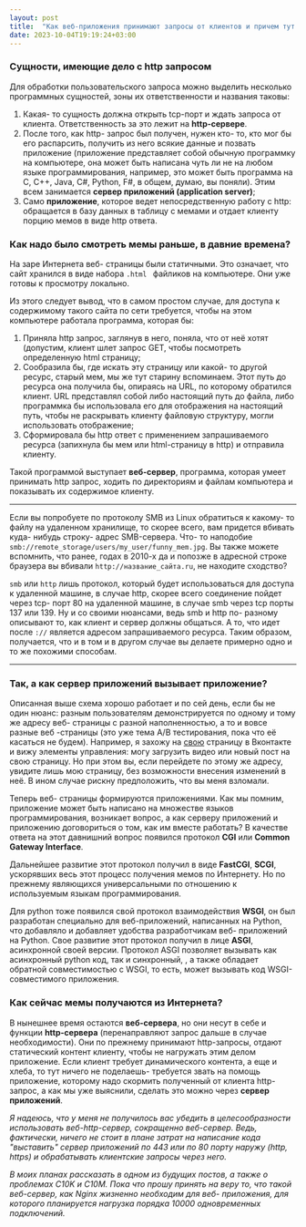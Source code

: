 ```yaml
---
layout: post
title:  "Как веб-приложения принимают запросы от клиентов и причем тут веб, http и application сервера"
date: 2023-10-04T19:19:24+03:00
---
```


### Сущности, имеющие дело с http запросом

Для обработки пользовательского запроса можно выделить несколько программных сущностей, зоны их ответственности и названия таковы:

1) Какая- то сущность должна открыть tcp-порт и ждать запроса от клиента. Ответственность за это лежит на **http-сервере**.
2) После того, как http- запрос был получен, нужен кто- то, кто мог бы его распарсить, получить из него всякие данные и позвать приложение (приложение представляет собой обычную программку на компьютере, она может быть написана чуть ли не на любом языке программирования, например, это может быть программа на C, C++, Java, C#, Python, F#, в общем, думаю, вы поняли). Этим всем занимается **сервер приложений (application server)**;
3) Само **приложение**, которое ведет непосредственную работу с http: обращается в базу данных в таблицу с мемами и отдает клиенту порцию мемов в виде http ответа.

### Как надо было смотреть мемы раньше, в давние времена?
На заре Интернета веб- страницы были статичными. Это означает, что сайт хранился в виде набора `.html `  файликов на компьютере. Они уже готовы к просмотру локально.

Из этого следует вывод, что в самом простом случае, для доступа к содержимому такого сайта по сети требуется, чтобы на этом компьютере работала программа, которая бы:
1) Приняла http запрос, заглянув в него, поняла, что от неё хотят (допустим, клиент шлет запрос GET, чтобы посмотреть определенную html страницу;
2) Сообразила бы, где искать эту страницу или какой- то другой ресурс, старый мем, мы же тут старину вспоминаем. Этот путь до ресурса она получила бы, опираясь на URL, по которому обратился клиент. URL представлял собой либо настоящий путь до файла, либо программка бы использовала его для отображения на настоящий путь, чтобы не раскрывать клиенту файловую структуру, могли использовать отображение;
3) Сформировала бы http ответ с применением запрашиваемого ресурса (запихнула бы мем или html-страницу в http) и отправила клиенту.

Такой программой выступает **веб-сервер**, программа, которая умеет принимать http запрос, ходить по директориям и файлам компьютера и показывать их содержимое клиенту.

***
Если вы попробуете по протоколу SMB из Linux обратиться к какому- то файлу на удаленном хранилище, то скорее всего, вам придется вбивать куда- нибудь строку- адрес SMB-сервера. Что- то наподобие `smb://remote_storage/users/my_user/funny_mem.jpg`. Вы также можете вспомнить, что ранее, годах в 2010-х да и попозже в адресной строке браузера вы вбивали `http://название_сайта.ru`, не находите сходство?

`smb` или `http` лишь протокол, который будет использоваться для доступа к удаленной машине, в случае http, скорее всего соединение пойдет через tcp- порт 80 на удаленной машине, в случае smb через tcp порты 137 или 139. Ну и со своими нюансами, ведь smb и http по- разному описывают то, как клиент и сервер должны общаться. А то, что идет после `://` является адресом запрашиваемого ресурса. Таким образом, получается, что и в том и в другом случае вы делаете примерно одно и то же похожими способам.

***

### Так, а как сервер приложений вызывает приложение?

Описанная выше схема хорошо работает и по сей день, если бы не один нюанс: разным пользователям демонстрируется по одному и тому же адресу веб- страницы с разной наполненностью, а то и вовсе разные веб -страницы (это уже тема A/B тестирования, пока что её касаться не будем). Например, я захожу на [свою](https://vk.com/denis_tsym) страницу в Вконтакте и вижу элементы управления: могу загрузить видео или новый пост на свою страницу. Но при этом вы, если перейдете по этому же адресу, увидите лишь мою страницу, без возможности внесения изменений в неё. В ином случае рискну предположить, что вы меня взломали.

Теперь веб- страницы формируются приложениями. Как мы помним, приложение может быть написано на множестве языков программирования, возникает вопрос, а как серверу приложений и приложению договориться о том, как им вместе работать? В качестве ответа на этот давнишний вопрос появился протокол **CGI** или **Common Gateway Interface**.

Дальнейшее развитие этот протокол получил в виде **FastCGI**, **SCGI**, ускорявших весь этот процесс получения мемов по Интернету. Но по прежнему являющихся универсальными по отношению к используемым языкам программирования.

Для python тоже появился свой протокол взаимодействия **WSGI**, он был разработан специально для веб-приложений, написанных на Python, что добавляло и добавляет удобства разработчикам веб- приложений на Python. Свое развитие этот протокол получил в лице **ASGI**, асинхронной своей версии. Протокол ASGI позволяет вызывать как асинхронный python код, так и синхронный, , а также обладает обратной совместимостью с WSGI, то есть, может вызывать код WSGI- совместимого приложения.

### Как сейчас мемы получаются из Интернета?

В нынешнее время остаются **веб-сервера**, но они несут в себе и функции **http-сервера** (перенаправляют запрос дальше в случае необходимости). Они по прежнему принимают http-запросы, отдают статический контент клиенту, чтобы не нагружать этим делом приложение. Если клиент требует динамического контента, а еще и хлеба, то тут ничего не поделаешь- требуется звать на помощь приложение, которому надо скормить полученный от клиента http-запрос, а как мы уже выяснили, сделать это можно через **сервер приложений**.

*Я надеюсь, что у меня не получилось вас убедить в целесообразности использовать веб-http-сервер, сокращенно веб-сервер. Ведь, фактически, ничего не стоит в плане затрат на написание кода "выставить" сервер приложений по 443 или по 80 порту наружу (http, https) и обрабатывать клиентские запросы через него.*

*В моих планах рассказать в одном из будущих постов, а также о проблемах C10K и C10M. Пока что прошу принять на веру то, что такой веб-сервер, как Nginx жизненно необходим для веб- приложения, для которого планируется нагрузка порядка 10000 одновременных подключений.*
